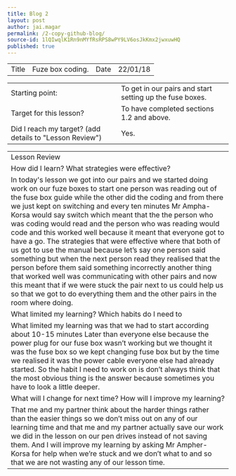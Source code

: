 ```yaml
---
title: Blog 2
layout: post
author: jai.magar
permalink: /2-copy-github-blog/
source-id: 1lQIwqlK1Rn9nMYfRsRPS8wPY9LV6osJkKmx2jwxuwHQ
published: true
---
```

<table>
  <tr>
    <td>Title</td>
    <td>Fuze box coding.</td>
    <td>Date</td>
    <td>22/01/18</td>
  </tr>
</table>


<table>
  <tr>
    <td>Starting point:</td>
    <td>To get in our pairs and start setting up the fuse boxes.</td>
  </tr>
  <tr>
    <td>Target for this lesson?</td>
    <td>To have completed sections 1.2 and above.</td>
  </tr>
  <tr>
    <td>Did I reach my target? 
(add details to "Lesson Review")</td>
    <td>Yes.</td>
  </tr>
</table>


<table>
  <tr>
    <td>Lesson Review</td>
  </tr>
  <tr>
    <td>How did I learn? What strategies were effective? </td>
  </tr>
  <tr>
    <td>In today's lesson we got into our pairs and we started doing work on our fuze boxes to start one person was reading out of the fuse box guide while the other did the coding and from there we just kept on switching and every ten minutes Mr Ampha-Korsa would say switch which meant that the the person who was coding would read and the person who was reading would code and this worked well because it meant that everyone got to have a go. The strategies that were effective where that both of us got to use the manual because let’s say one person said something but when the next person read they realised that the person before them said something incorrectly another thing that worked well was communicating with other pairs and now this meant that if we were stuck the pair next to us could help us so that we got to do everything them and the other pairs in the room where doing.</td>
  </tr>
  <tr>
    <td>What limited my learning? Which habits do I need to </td>
  </tr>
  <tr>
    <td>What limited my learning was that we had to start according about 10-15 minutes Later than everyone else because the power plug for our fuse box wasn’t working but we thought it was the fuse box so we kept changing fuse box but by the time we realised it was the power cable everyone else had already started. So the habit I need to work on is don’t always think that the most obvious thing is the answer because sometimes you have to look a little deeper.</td>
  </tr>
  <tr>
    <td>What will I change for next time? How will I improve my learning?</td>
  </tr>
  <tr>
    <td>That me and my partner think about the harder things rather than the easier things so we don’t miss out on any of our learning time and that me and my partner actually save our work we did in the lesson on our pen drives instead of not saving them. And I will improve my learning by asking Mr Ampher-Korsa for help when we’re stuck and we don’t what to and so that we are not wasting any of our lesson time.</td>
  </tr>
</table>


